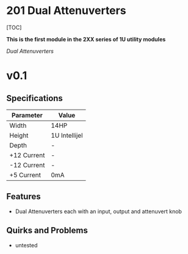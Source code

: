 # 201 Dual Attenuverters

[TOC]

**This is the first module in the 2XX series of 1U utility modules**

*Dual Attenuverters*


# v0.1

## Specifications

|Parameter|Value|
|---------|-----|
|Width|14HP|
|Height|1U Intellijel|
|Depth|-|
|+12 Current|-|
|-12 Current|-|
|+5 Current|0mA|

## Features

- Dual Attenuverters each with an input, output and attenuvert knob

## Quirks and Problems

- untested